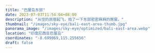 ```yaml
---
title: "巴厘岛东部"
date: 2023-07-03T11:54:04+08:00
description: "从住的民宿起飞，拍了一下东部密密麻麻的房屋。"
thumbnail: "/images/sky-eye/bali-east-area-thumb.jpg"
panorama_image: "/images/sky-eye/optimized/bali-east-area.webp"
location: "印度尼西亚巴厘岛"
coordinates: "-8.699069,115.255656"
draft: false
---
```

